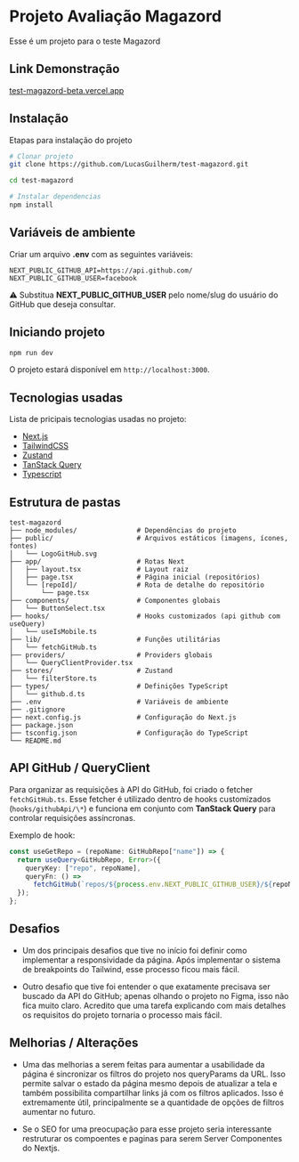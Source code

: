 # Projeto Avaliação Magazord

Esse é um projeto para o teste Magazord

## Link Demonstração

[test-magazord-beta.vercel.app](test-magazord-beta.vercel.app)

## Instalação

Etapas para instalação do projeto

```bash
# Clonar projeto
git clone https://github.com/LucasGuilherm/test-magazord.git

cd test-magazord

# Instalar dependencias
npm install
```

## Variáveis de ambiente

Criar um arquivo **.env** com as seguintes variáveis:

```env
NEXT_PUBLIC_GITHUB_API=https://api.github.com/
NEXT_PUBLIC_GITHUB_USER=facebook
```

⚠️ Substitua **NEXT_PUBLIC_GITHUB_USER** pelo nome/slug do usuário do GitHub que deseja consultar.

## Iniciando projeto

```bash
npm run dev
```

O projeto estará disponível em `http://localhost:3000`.

## Tecnologias usadas

Lista de pricipais tecnologias usadas no projeto:

- [Next.js](https://nextjs.org/)
- [TailwindCSS](https://tailwindcss.com/)
- [Zustand](https://zustand.docs.pmnd.rs/getting-started/introduction)
- [TanStack Query](https://tanstack.com/query/latest)
- [Typescript](https://www.typescriptlang.org/)

## Estrutura de pastas

```
test-magazord
├── node_modules/               # Dependências do projeto
├── public/                     # Arquivos estáticos (imagens, ícones, fontes)
│   └── LogoGitHub.svg
├── app/                        # Rotas Next
│   ├── layout.tsx              # Layout raiz
│   ├── page.tsx                # Página inicial (repositórios)
│   └── [repoId]/               # Rota de detalhe do repositório
│       └── page.tsx
├── components/                 # Componentes globais
│   └── ButtonSelect.tsx
├── hooks/                      # Hooks customizados (api github com useQuery)
│   └── useIsMobile.ts
├── lib/                        # Funções utilitárias
│   └── fetchGitHub.ts
├── providers/                  # Providers globais
│   └── QueryClientProvider.tsx
├── stores/                     # Zustand
│   └── filterStore.ts
├── types/                      # Definições TypeScript
│   └── github.d.ts
├── .env                        # Variáveis de ambiente
├── .gitignore
├── next.config.js              # Configuração do Next.js
├── package.json
├── tsconfig.json               # Configuração do TypeScript
└── README.md
```

## API GitHub / QueryClient

Para organizar as requisições à API do GitHub, foi criado o fetcher `fetchGitHub.ts`.
Esse fetcher é utilizado dentro de hooks customizados (`hooks/githubApi/\*`) e funciona em conjunto com **TanStack Query** para controlar requisições assíncronas.

Exemplo de hook:

```typescript
const useGetRepo = (repoName: GitHubRepo["name"]) => {
  return useQuery<GitHubRepo, Error>({
    queryKey: ["repo", repoName],
    queryFn: () =>
      fetchGitHub(`repos/${process.env.NEXT_PUBLIC_GITHUB_USER}/${repoName}`),
  });
};
```

## Desafios

- Um dos principais desafios que tive no início foi definir como implementar a responsividade da página. Após implementar o sistema de breakpoints do Tailwind, esse processo ficou mais fácil.

- Outro desafio que tive foi entender o que exatamente precisava ser buscado da API do GitHub; apenas olhando o projeto no Figma, isso não fica muito claro. Acredito que uma tarefa explicando com mais detalhes os requisitos do projeto tornaria o processo mais fácil.

## Melhorias / Alterações

- Uma das melhorias a serem feitas para aumentar a usabilidade da página é sincronizar os filtros do projeto nos queryParams da URL. Isso permite salvar o estado da página mesmo depois de atualizar a tela e também possibilita compartilhar links já com os filtros aplicados. Isso é extremamente útil, principalmente se a quantidade de opções de filtros aumentar no futuro.

- Se o SEO for uma preocupação para esse projeto seria interessante restruturar os compoentes e paginas para serem Server Componentes do Nextjs.
